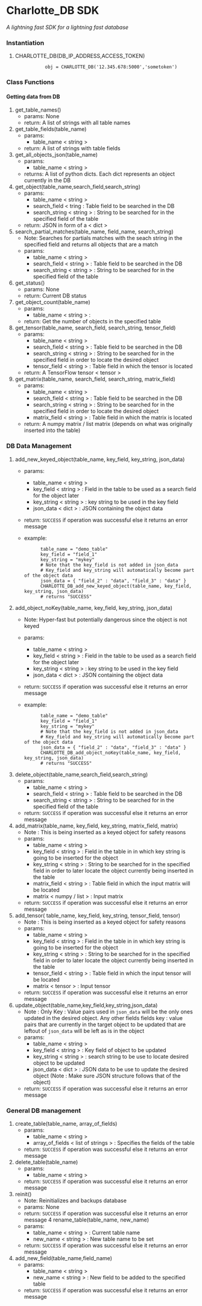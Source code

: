 # Charlotte_DB SDK

*A lightning fast SDK for a lightning fast database* 

### Instantiation
1. CHARLOTTE_DB(DB_IP_ADDRESS,ACCESS_TOKEN)
      
                  obj = CHARLOTTE_DB('12.345.678:5000','sometoken')

### Class Functions
#### Getting data from DB
1. get_table_names()
   * params: None
   * return: A list of strings with all table names
2. get_table_fields(table_name)
   * params: 
      * table_name < string >
   * return: A list of strings with table fields
3. get_all_objects_json(table_name)
   * params: 
      * table_name < string >
   * returns: A list of python dicts. Each dict represents an object currently in the DB
4. get_object(table_name,search_field,search_string)
   * params: 
      * table_name < string >
      * search_field < tring  : Table field to be searched in the DB
      * search_string < string > : String to be searched for in the specified field of the table
   * return: JSON in form of a < dict >
5. search_partial_matches(table_name, field_name, search_string)
   * Note: Searches for partials matches with the seach string in the specified field and returns all objects that are a match
   * params: 
      * table_name < string >
      * search_field < string > : Table field to be searched in the DB
      * search_string < string > : String to be searched for in the specified field of the table
6. get_status()
    * params: None
    * return: Current DB status
7. get_object_count(table_name)
    * params:
       * table_name < string > : 
    * return: Get the number of objects in the specified table
8. get_tensor(table_name, search_field, search_string, tensor_field)
    * params: 
      * table_name < string >
      * search_field < string > : Table field to be searched in the DB
      * search_string < string > : String to be searched for in the specified field in order to locate the desired object
      * tensor_field < string > : Table field in which the tensor is located
    * return: A TensorFlow tensor < tensor >
9. get_matrix(table_name, search_field, search_string, matrix_field)
    * params: 
      * table_name < string >
      * search_field < string > : Table field to be searched in the DB
      * search_string < string > : String to be searched for in the specified field in order to locate the desired object
      * matrix_field < string > : Table field in which the matrix is located
    * return: A numpy matrix / list matrix (depends on what was originally inserted into the table)
### DB Data Management
 1. add_new_keyed_object(table_name, key_field, key_string, json_data)
     * params:
        * table_name < string >
        * key_field < string > : Field in the table to be used as a search field for the object later
        * key_string < string > : key string to be used in the key field
        * json_data < dict > : JSON containing the object data
      * return: `SUCCESS` if operation was successful else it returns an error message
      * example: 

                  table_name = "demo_table"
                  key_field = "field_1"
                  key_string = "mykey"
                  # Note that the key_field is not added in json_data
                  # Key_field and key_string will automatically become part of the object data
                  json_data = { "field_2" : "data", "field_3" : "data" }
                  CHARLOTTE_DB_add_new_keyed_object(table_name, key_field, key_string, json_data)
                  # returns "SUCCESS"

 2.  add_object_noKey(table_name, key_field, key_string, json_data)
     * Note: Hyper-fast but potentially dangerous since the object is not keyed
     * params:
        * table_name < string >
        * key_field < string > : Field in the table to be used as a search field for the object later
        * key_string < string > : key string to be used in the key field
        * json_data < dict > : JSON containing the object data
      * return: `SUCCESS` if operation was successful else it returns an error message
      * example:
                 
                  table_name = "demo_table"
                  key_field = "field_1"
                  key_string = "mykey"
                  # Note that the key_field is not added in json_data
                  # Key_field and key_string will automatically become part of the object data
                  json_data = { "field_2" : "data", "field_3" : "data" }
                  CHARLOTTE_DB_add_object_noKey(table_name, key_field, key_string, json_data)
                  # returns "SUCCESS"
 3. delete_object(table_name,search_field,search_string)
      * params: 
         * table_name < string >
         * search_field < string > : Table field to be searched in the DB
         * search_string < string > : String to be searched for in the specified field of the table
      * return: `SUCCESS` if operation was successful else it returns an error message
 4. add_matrix(table_name, key_field, key_string, matrix_field, matrix)
      * Note : This is being inserted as a keyed object for safety reasons
      * params:
         * table_name < string >
         * key_field < string > : Field in the table in in which key string is going to be inserted for the object 
         * key_string < string > : String to be searched for in the specified field in order to later locate the object currently being inserted in the table
         * matrix_field < string > : Table field in which the input matrix will be located
         * matrix < numpy / list > : Input matrix
      * return: `SUCCESS` if operation was successful else it returns an error message
  5. add_tensor( table_name, key_field, key_string, tensor_field, tensor)
      * Note : This is being inserted as a keyed object for safety reasons
      * params:
         * table_name < string >
         * key_field < string > : Field in the table in in which key string is going to be inserted for the object 
         * key_string < string > : String to be searched for in the specified field in order to later locate the object currently being inserted in the table
         * tensor_field < string > : Table field in which the input tensor will be located
         * matrix < tensor > : Input tensor
      * return: `SUCCESS` if operation was successful else it returns an error message
  6.  update_object(table_name,key_field,key_string,json_data)
      * Note : Only Key : Value pairs used in `json_data` will be the only ones updated in the desired object. Any other fields fields key : value pairs that are currently in the target object to be updated that are leftout of `json_data` will be left as is in the object
      * params:
         * table_name < string >
         * key_field < string > : Key field of object to be updated
         * key_string < string > : search string to be use to locate desired object to be updated
         * json_data < dict > : JSON data to be use to update the desired object (Note : Make sure JSON structure follows that of the object)
      * return: `SUCCESS` if operation was successful else it returns an error message
### General DB management
 1. create_table(table_name, array_of_fields)
    * params:
       * table_name < string >
       * array_of_fields < list of strings > : Specifies the fields of the table
    * return: `SUCCESS` if operation was successful else it returns an error message 
 2. delete_table(table_name)
    * params:
       * table_name < string >
    * return: `SUCCESS` if operation was successful else it returns an error message
 3. reinit()
    * Note: Reinitializes and backups database
    * params: None
    * return: `SUCCESS` if operation was successful else it returns an error message
 4 rename_table(table_name, new_name)
    * params:
       * table_name < string > : Current table name
       * new_name < string > : New table name to be set
    * return: `SUCCESS` if operation was successful else it returns an error message
 5. add_new_field(table_name,field_name)
    * params:
       * table_name < string >
       * new_name < string > : New field to be added to the specified table
    * return: `SUCCESS` if operation was successful else it returns an error message